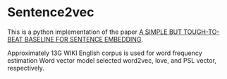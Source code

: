 # Sentence2vec
This is a python implementation of the paper [A SIMPLE BUT TOUGH-TO-BEAT BASELINE FOR SENTENCE EMBEDDING](https://openreview.net/pdf?id=SyK00v5xx).

Approximately 13G WIKI English corpus is used for word frequency estimation
Word vector model selected word2vec, love, and PSL vector, respectively.
